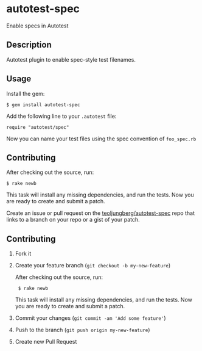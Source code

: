 autotest-spec
===============

Enable specs in Autotest

Description
-----------

Autotest plugin to enable spec-style test filenames.

Usage
-----

Install the gem:

    $ gem install autotest-spec

Add the following line to your `.autotest` file:

    require "autotest/spec"

Now you can name your test files using the spec convention of `foo_spec.rb`

Contributing
------------

After checking out the source, run:

    $ rake newb

This task will install any missing dependencies, and run the tests.
Now you are ready to create and submit a patch.

Create an issue or pull request on the
[teoljungberg/autotest-spec](https://github.com/teoljungberg/autotest-spec) repo
that links to a branch on your repo or a gist of your patch.

## Contributing

1. Fork it
2. Create your feature branch (`git checkout -b my-new-feature`)

    After checking out the source, run:

        $ rake newb

    This task will install any missing dependencies, and run the tests.
    Now you are ready to create and submit a patch.

3. Commit your changes (`git commit -am 'Add some feature'`)
4. Push to the branch (`git push origin my-new-feature`)
5. Create new Pull Request
